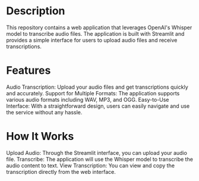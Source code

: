 # Description
This repository contains a web application that leverages OpenAI's Whisper model to transcribe audio files. The application is built with Streamlit and provides a simple interface for users to upload audio files and receive transcriptions.

# Features
Audio Transcription: Upload your audio files and get transcriptions quickly and accurately.
Support for Multiple Formats: The application supports various audio formats including WAV, MP3, and OGG.
Easy-to-Use Interface: With a straightforward design, users can easily navigate and use the service without any hassle.


# How It Works
Upload Audio: Through the Streamlit interface, you can upload your audio file.
Transcribe: The application will use the Whisper model to transcribe the audio content to text.
View Transcription: You can view and copy the transcription directly from the web interface.
